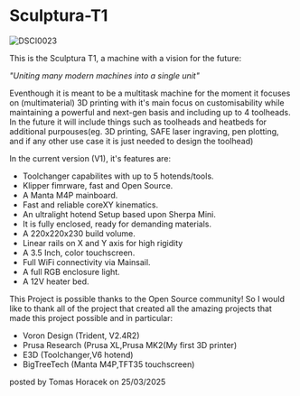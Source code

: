 # Sculptura-T1

![DSCI0023](https://github.com/user-attachments/assets/8ce202cc-6661-4a3f-aa82-90043cb3f4e2)

This is the Sculptura T1, a machine with a vision for the future:

_"Uniting many modern machines into a single unit"_

Eventhough it is meant to be a multitask machine for the moment it focuses on (multimaterial) 3D printing with it's main focus on customisability while maintaining a powerful and next-gen basis and including up to 4 toolheads. In the future it will include things such as toolheads and heatbeds for additional purpouses(eg. 3D printing, SAFE laser ingraving, pen plotting, and if any other use case it is just needed to design the toolhead)


In the current version (V1), it's features are:
- Toolchanger capabilites with up to 5 hotends/tools.
- Klipper fimrware, fast and Open Source.
- A Manta M4P mainboard.
- Fast and reliable coreXY kinematics.
- An ultralight hotend Setup based upon Sherpa Mini.
- It is fully enclosed, ready for demanding materials.
- A 220x220x230 build volume.
- Linear rails on X and Y axis for high rigidity
- A 3.5 Inch, color touchscreen.
- Full WiFi connectivity via Mainsail.
- A full RGB enclosure light.
- A 12V heater bed.

This Project is possible thanks to the Open Source community!
So I would like to thank all of the project that created all the amazing projects that made this project possible and in particular: 
- Voron Design (Trident, V2.4R2)
- Prusa Research (Prusa XL,Prusa MK2(My first 3D printer)
- E3D (Toolchanger,V6 hotend)
- BigTreeTech (Manta M4P,TFT35 touchscreen)


posted by Tomas Horacek on 25/03/2025
